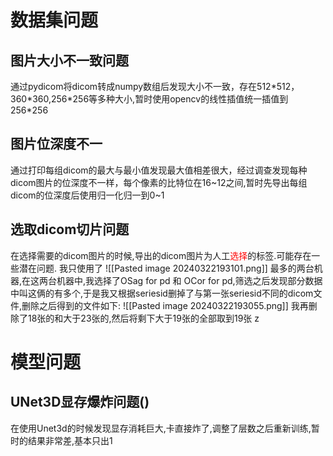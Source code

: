 # 数据集问题
## 图片大小不一致问题
通过pydicom将dicom转成numpy数组后发现大小不一致，存在512\*512，360\*360,256\*256等多种大小,暂时使用opencv的线性插值统一插值到256\*256

## 图片位深度不一
通过打印每组dicom的最大与最小值发现最大值相差很大，经过调查发现每种dicom图片的位深度不一样，每个像素的比特位在16~12之间,暂时先导出每组dicom的位深度后使用归一化归一到0~1

## 选取dicom切片问题
在选择需要的dicom图片的时候,导出的dicom图片为人工<font color="#ff0000">选择</font>的标签.可能存在一些潜在问题.
我只使用了
![[Pasted image 20240322193101.png]]
最多的两台机器,在这两台机器中,我选择了OSag for pd 和 OCor for pd,筛选之后发现部分数据中叫这俩的有多个,于是我又根据seriesid删掉了与第一张seriesid不同的dicom文件,删除之后得到的文件如下:
![[Pasted image 20240322193055.png]]
我再删除了18张的和大于23张的,然后将剩下大于19张的全部取到19张
z


# 模型问题
## UNet3D显存爆炸问题()
在使用Unet3d的时候发现显存消耗巨大,卡直接炸了,调整了层数之后重新训练,暂时的结果非常差,基本只出1


